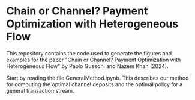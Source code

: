 # Chain or Channel? Payment Optimization with Heterogeneous Flow

This repository contains the code used to generate the figures and examples for the paper "Chain or Channel? Payment Optimization with Heterogeneous Flow" by Paolo Guasoni and Nazem Khan (2024). 

Start by reading the file GeneralMethod.ipynb. This describes our method for computing the optimal channel deposits and the optimal policy for a general transaction stream.


